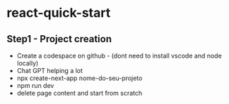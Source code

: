 # react-quick-start

## Step1 - Project creation
- Create a codespace on github - (dont need to install vscode and node locally)
- Chat GPT helping a lot
- npx create-next-app nome-do-seu-projeto
- npm run dev
- delete page content and start from scratch
